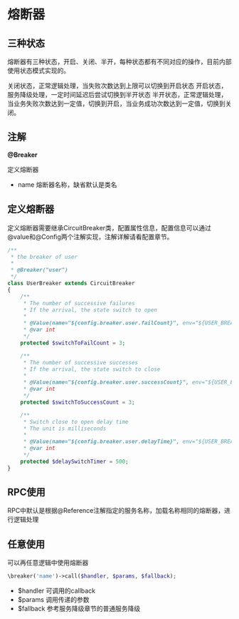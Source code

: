 # 熔断器

## 三种状态

熔断器有三种状态，开启、关闭、半开，每种状态都有不同对应的操作，目前内部使用状态模式实现的。

关闭状态，正常逻辑处理，当失败次数达到上限可以切换到开启状态
开启状态，服务降级处理，一定时间延迟后尝试切换到半开状态
半开状态，正常逻辑处理，当业务失败次数达到一定值，切换到开启，当业务成功次数达到一定值，切换到关闭。

## 注解

**@Breaker**    

定义熔断器

- name 熔断器名称，缺省默认是类名

## 定义熔断器

定义熔断器需要继承CircuitBreaker类，配置属性信息，配置信息可以通过@value和@Config两个注解实现，注解详解请看配置章节。

```php
/**
 * the breaker of user
 *
 * @Breaker("user")
 */
class UserBreaker extends CircuitBreaker
{
    /**
     * The number of successive failures
     * If the arrival, the state switch to open
     *
     * @Value(name="${config.breaker.user.failCount}", env="${USER_BREAKER_FAIL_COUNT}")
     * @var int
     */
    protected $switchToFailCount = 3;

    /**
     * The number of successive successes
     * If the arrival, the state switch to close
     *
     * @Value(name="${config.breaker.user.successCount}", env="${USER_BREAKER_SUCCESS_COUNT}")
     * @var int
     */
    protected $switchToSuccessCount = 3;

    /**
     * Switch close to open delay time
     * The unit is milliseconds
     *
     * @Value(name="${config.breaker.user.delayTime}", env="${USER_BREAKER_DELAY_TIME}")
     * @var int
     */
    protected $delaySwitchTimer = 500;
}

```

## RPC使用

RPC中默认是根据@Reference注解指定的服务名称，加载名称相同的熔断器，进行逻辑处理

## 任意使用

可以再任意逻辑中使用熔断器

```php
\breaker('name')->call($handler, $params, $fallback);
```
- $handler 可调用的callback
- $params 调用传递的参数
- $fallback 参考服务降级章节的普通服务降级

